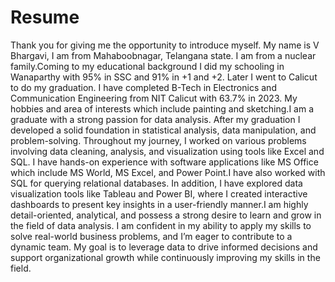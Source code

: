 # Resume
Thank you for giving me the opportunity to introduce myself.
My name is V Bhargavi, I am from Mahaboobnagar, Telangana state. I am from a nuclear family.Coming to my educational background I did my schooling in Wanaparthy with 95% in SSC and 91% in +1 and +2. Later I went to Calicut to do my graduation. I have completed B-Tech in Electronics and Communication Engineering from NIT Calicut with 63.7% in 2023. My hobbies and area of interests which include painting and sketching.I am a graduate with a strong passion for data analysis. After my graduation I developed a solid foundation in statistical analysis, data manipulation, and problem-solving. Throughout my journey, I worked on various problems involving data cleaning, analysis, and visualization using tools like Excel and SQL. I have hands-on experience with software applications like MS Office which include MS World, MS Excel, and Power Point.I have also worked with SQL for querying relational databases. In addition, I have explored data visualization tools like Tableau and Power BI, where I created interactive dashboards to present key insights in a user-friendly manner.I am highly detail-oriented, analytical, and possess a strong desire to learn and grow in the field of data analysis. I am confident in my ability to apply my skills to solve real-world business problems, and I’m eager to contribute to a dynamic team. My goal is to leverage data to drive informed decisions and support organizational growth while continuously improving my skills in the field.

